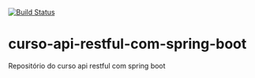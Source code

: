 [![Build Status](https://travis-ci.org/elibrelato/curso-api-restful-com-spring-boot-.svg?branch=master)](https://travis-ci.org/elibrelato/curso-api-restful-com-spring-boot-)
# curso-api-restful-com-spring-boot
Repositório do curso api restful com spring boot

